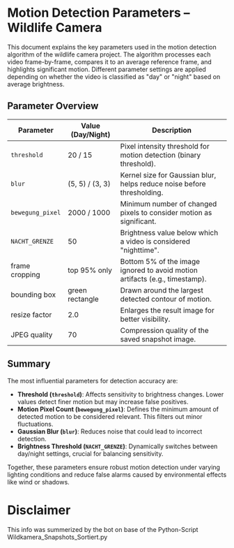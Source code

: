 # Motion Detection Parameters – Wildlife Camera

This document explains the key parameters used in the motion detection algorithm of the wildlife camera project. The algorithm processes each video frame-by-frame, compares it to an average reference frame, and highlights significant motion. Different parameter settings are applied depending on whether the video is classified as "day" or "night" based on average brightness.

## Parameter Overview

| Parameter         | Value (Day/Night)              | Description                                                                 |
|------------------|--------------------------------|-----------------------------------------------------------------------------|
| `threshold`       | 20 / 15                        | Pixel intensity threshold for motion detection (binary threshold).          |
| `blur`            | (5, 5) / (3, 3)                | Kernel size for Gaussian blur, helps reduce noise before thresholding.     |
| `bewegung_pixel`  | 2000 / 1000                    | Minimum number of changed pixels to consider motion as significant.        |
| `NACHT_GRENZE`    | 50                             | Brightness value below which a video is considered "nighttime".            |
| frame cropping    | top 95% only                   | Bottom 5% of the image ignored to avoid motion artifacts (e.g., timestamp).|
| bounding box      | green rectangle                | Drawn around the largest detected contour of motion.                       |
| resize factor     | 2.0                            | Enlarges the result image for better visibility.                           |
| JPEG quality      | 70                             | Compression quality of the saved snapshot image.                           |

## Summary

The most influential parameters for detection accuracy are:

- **Threshold (`threshold`)**: Affects sensitivity to brightness changes. Lower values detect finer motion but may increase false positives.
- **Motion Pixel Count (`bewegung_pixel`)**: Defines the minimum amount of detected motion to be considered relevant. This filters out minor fluctuations.
- **Gaussian Blur (`blur`)**: Reduces noise that could lead to incorrect detection.
- **Brightness Threshold (`NACHT_GRENZE`)**: Dynamically switches between day/night settings, crucial for balancing sensitivity.

Together, these parameters ensure robust motion detection under varying lighting conditions and reduce false alarms caused by environmental effects like wind or shadows.

# Disclaimer

This info was summerized by the bot on base of the Python-Script Wildkamera_Snapshots_Sortiert.py
